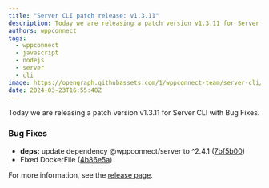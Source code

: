 ```yaml
---
title: "Server CLI patch release: v1.3.11"
description: Today we are releasing a patch version v1.3.11 for Server CLI with Bug Fixes.
authors: wppconnect
tags:
  - wppconnect
  - javascript
  - nodejs
  - server
  - cli
image: https://opengraph.githubassets.com/1/wppconnect-team/server-cli/releases/tag/v1.3.11
date: 2024-03-23T16:55:48Z
---
```


Today we are releasing a patch version v1.3.11 for Server CLI with Bug Fixes.

<!--truncate-->

### Bug Fixes

* **deps:** update dependency @wppconnect/server to ^2.4.1 ([7bf5b00](https://github.com/wppconnect-team/server-cli/commit/7bf5b00211c271fa66c944d850e90eec04fe89c1))
* Fixed DockerFile ([4b86e5a](https://github.com/wppconnect-team/server-cli/commit/4b86e5ad4cdbc775560386568f28173c313fdf04))

For more information, see the [release page](https://github.com/wppconnect-team/server-cli/releases/tag/v1.3.11).